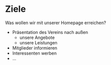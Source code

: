 # Ziele

Was wollen wir mit unserer Homepage erreichen?

- Präsentation des Vereins nach außen
    - unsere Angebote
    - unsere Leistungen
- Mitglieder informieren
- Interessenten werben
- ...
